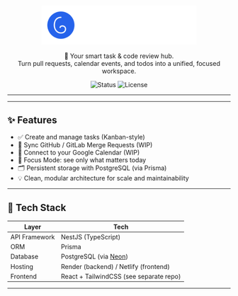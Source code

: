 <p align="center">
  <img src="public/fluenceo-logo.svg" alt="Qr2code Logo" width="350">
</p> 



<p align="center">
  🧠 Your smart task & code review hub.<br/>
  Turn pull requests, calendar events, and todos into a unified, focused workspace.
</p>

<p align="center">
  <img alt="Status" src="https://img.shields.io/badge/status-WIP-yellow">
  <img alt="License" src="https://img.shields.io/github/license/your-org/fluenceo-api">
</p>

---

---

## ✨ Features

- ✅ Create and manage tasks (Kanban-style)
- 🔄 Sync GitHub / GitLab Merge Requests (WIP)
- 📅 Connect to your Google Calendar (WIP)
- 🧘 Focus Mode: see only what matters today
- 🗂️ Persistent storage with PostgreSQL (via Prisma)
- 💡 Clean, modular architecture for scale and maintainability

---

## 🧱 Tech Stack

| Layer        | Tech |
|--------------|------|
| API Framework | NestJS (TypeScript) |
| ORM          | Prisma |
| Database     | PostgreSQL (via [Neon](https://neon.tech)) |
| Hosting      | Render (backend) / Netlify (frontend) |
| Frontend     | React + TailwindCSS (see separate repo) |

---


